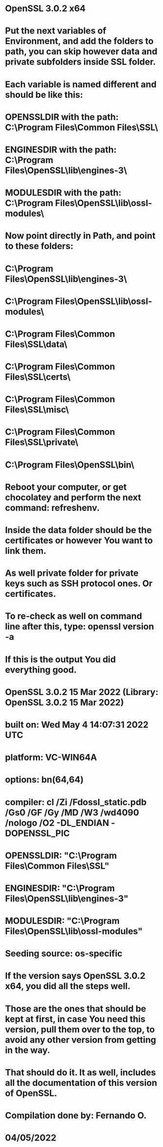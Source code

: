 # OpenSSL 3.0.2 x64

# Put the next variables of Environment, and add the folders to path, you can skip however data and private subfolders inside SSL folder.

# Each variable is named different and should be like this:

# OPENSSLDIR with the path: C:\Program Files\Common Files\SSL\
# ENGINESDIR with the path: C:\Program Files\OpenSSL\lib\engines-3\
# MODULESDIR with the path: C:\Program Files\OpenSSL\lib\ossl-modules\

# Now point directly in Path, and point to these folders:

# C:\Program Files\OpenSSL\lib\engines-3\
# C:\Program Files\OpenSSL\lib\ossl-modules\
# C:\Program Files\Common Files\SSL\data\
# C:\Program Files\Common Files\SSL\certs\
# C:\Program Files\Common Files\SSL\misc\
# C:\Program Files\Common Files\SSL\private\
# C:\Program Files\OpenSSL\bin\

# Reboot your computer, or get chocolatey and perform the next command: refreshenv.
# Inside the data folder should be the certificates or however You want to link them.
# As well private folder for private keys such as SSH protocol ones. Or certificates.
# To re-check as well on command line after this, type: openssl version -a

# If this is the output You did everything good.

# OpenSSL 3.0.2 15 Mar 2022 (Library: OpenSSL 3.0.2 15 Mar 2022)
# built on: Wed May 4 14:07:31 2022 UTC
# platform: VC-WIN64A
# options: bn(64,64)
# compiler: cl /Zi /Fdossl_static.pdb /Gs0 /GF /Gy /MD /W3 /wd4090 /nologo /O2 -DL_ENDIAN -DOPENSSL_PIC
# OPENSSLDIR: "C:\Program Files\Common Files\SSL"
# ENGINESDIR: "C:\Program Files\OpenSSL\lib\engines-3"
# MODULESDIR: "C:\Program Files\OpenSSL\lib\ossl-modules"
# Seeding source: os-specific

# If the version says OpenSSL 3.0.2 x64, you did all the steps well.
# Those are the ones that should be kept at first, in case You need this version, pull them over to the top, to avoid any other version from getting in the way.
# That should do it. It as well, includes all the documentation of this version of OpenSSL.

# Compilation done by: Fernando O.
# 04/05/2022
